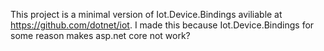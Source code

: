 ﻿This project is a minimal version of Iot.Device.Bindings aviliable at https://github.com/dotnet/iot. I made this because Iot.Device.Bindings for some reason makes asp.net core not work?